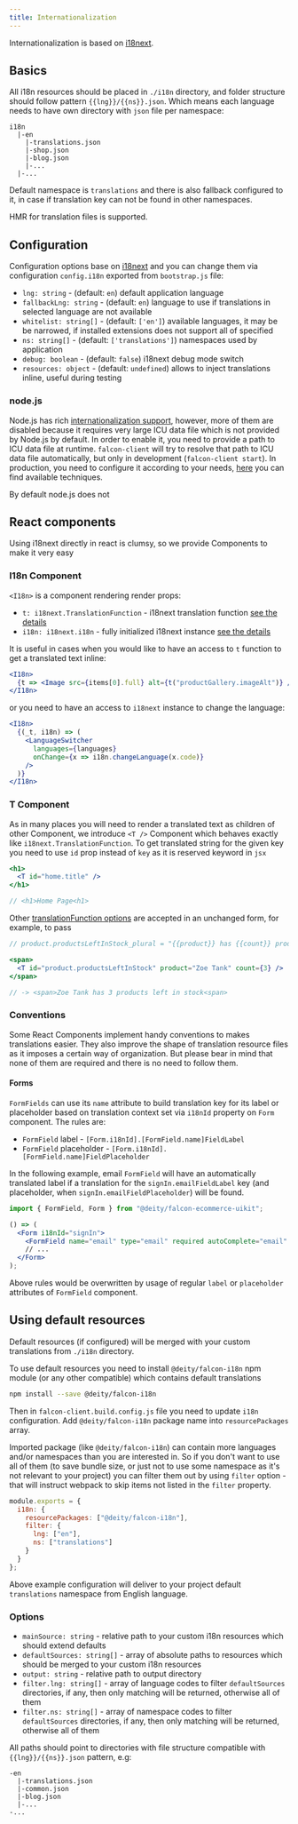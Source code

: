 ```yaml
---
title: Internationalization
---
```


Internationalization is based on [i18next](https://www.i18next.com/).

## Basics

All i18n resources should be placed in `./i18n` directory, and folder structure should follow pattern `{{lng}}/{{ns}}.json`. Which means each language needs to have own directory with `json` file per namespace:

```text
i18n
  |-en
    |-translations.json
    |-shop.json
    |-blog.json
    |-...
  |-...
```

Default namespace is `translations` and there is also fallback configured to it, in case if translation key can not be found in other namespaces.

HMR for translation files is supported.

## Configuration

Configuration options base on [i18next](https://www.i18next.com/overview/configuration-options) and you can change them via configuration `config.i18n` exported from `bootstrap.js` file:

- `lng: string` - (default: `en`) default application language
- `fallbackLng: string` - (default: `en`) language to use if translations in selected language are not available
- `whitelist: string[]` - (default: `['en']`) available languages, it may be be narrowed, if installed extensions does not support all of specified
- `ns: string[]` - (default: `['translations']`) namespaces used by application
- `debug: boolean` - (default: `false`) i18next debug mode switch
- `resources: object` - (default: `undefined`) allows to inject translations inline, useful during testing

### node.js
Node.js has rich [internationalization support](https://nodejs.org/api/intl.html#intl_internationalization_support), however, more of them are disabled because it requires very large ICU data file which is not provided by Node.js by default. In order to enable it, you need to provide a path to ICU data file at runtime. `falcon-client` will try to resolve that path to ICU data file automatically, but only in development (`falcon-client start`). In production, you need to configure it according to your needs, [here](https://nodejs.org/api/intl.html#intl_providing_icu_data_at_runtime) you can find available techniques.

By default node.js does not 
## React components

Using i18next directly in react is clumsy, so we provide Components to make it very easy

### I18n Component

`<I18n>` is a component rendering render props:

- `t: i18next.TranslationFunction` - i18next translation function [see the details](https://www.i18next.com/overview/api#t)
- `i18n: i18next.i18n` - fully initialized i18next instance [see the details](https://www.i18next.com/overview/api#api)

It is useful in cases when you would like to have an access to `t` function to get a translated text inline:

```jsx
<I18n>
  {t => <Image src={items[0].full} alt={t("productGallery.imageAlt")} />}
</I18n>
```

or you need to have an access to `i18next` instance to change the language:

```jsx
<I18n>
  {(_t, i18n) => (
    <LanguageSwitcher
      languages={languages}
      onChange={x => i18n.changeLanguage(x.code)}
    />
  )}
</I18n>
```

### T Component

As in many places you will need to render a translated text as children of other Component, we introduce `<T />` Component which behaves exactly like `i18next.TranslationFunction`. To get translated string for the given key you need to use `id` prop instead of `key` as it is reserved keyword in `jsx`

```jsx
<h1>
  <T id="home.title" />
</h1>

// <h1>Home Page<h1>
```

Other [translationFunction options](https://www.i18next.com/translation-function/essentials#overview-options) are accepted in an unchanged form, for example, to pass

```jsx
// product.productsLeftInStock_plural = "{{product}} has {{count}} products left in stock" */

<span>
  <T id="product.productsLeftInStock" product="Zoe Tank" count={3} />
</span>

// -> <span>Zoe Tank has 3 products left in stock<span>
```

### Conventions

Some React Components implement handy conventions to makes translations easier. They also improve the shape of translation resource files as it imposes a certain way of organization. But please bear in mind that none of them are required and there is no need to follow them.

#### Forms

`FormFields` can use its `name` attribute to build translation key for its label or placeholder based on translation context set via `i18nId` property on `Form` component. The rules are:

- `FormField` label - `[Form.i18nId].[FormField.name]FieldLabel`
- `FormField` placeholder - `[Form.i18nId].[FormField.name]FieldPlaceholder`

In the following example, email `FormField` will have an automatically translated label if a translation for the `signIn.emailFieldLabel` key (and placeholder, when `signIn.emailFieldPlaceholder`) will be found.

```jsx
import { FormField, Form } from "@deity/falcon-ecommerce-uikit";

() => (
  <Form i18nId="signIn">
    <FormField name="email" type="email" required autoComplete="email" />
    // ...
  </Form>
);
```

Above rules would be overwritten by usage of regular `label` or `placeholder` attributes of `FormField` component.

## Using default resources

Default resources (if configured) will be merged with your custom translations from `./i18n` directory.

To use default resources you need to install `@deity/falcon-i18n` npm module (or any other compatible) which contains default translations

```bash
npm install --save @deity/falcon-i18n
```

Then in `falcon-client.build.config.js` file you need to update `i18n` configuration. Add `@deity/falcon-i18n` package name into `resourcePackages` array.

Imported package (like `@deity/falcon-i18n`) can contain more languages and/or namespaces than you are interested in. So if you don't want to use all of them (to save bundle size, or just not to use some namespace as it's not relevant to your project) you can filter them out by using `filter` option - that will instruct webpack to skip items not listed in the `filter` property.

```javascript
module.exports = {
  i18n: {
    resourcePackages: ["@deity/falcon-i18n"],
    filter: {
      lng: ["en"],
      ns: ["translations"]
    }
  }
};
```

Above example configuration will deliver to your project default `translations` namespace from English language.

### Options

- `mainSource: string` - relative path to your custom i18n resources which should extend defaults
- `defaultSources: string[]` - array of absolute paths to resources which should be merged to your custom i18n resources
- `output: string` - relative path to output directory
- `filter.lng: string[]` - array of language codes to filter `defaultSources` directories, if any, then only matching will be returned, otherwise all of them
- `filter.ns: string[]` - array of namespace codes to filter `defaultSources` directories, if any, then only matching will be returned, otherwise all of them

All paths should point to directories with file structure compatible with `{{lng}}/{{ns}}.json` pattern, e.g:

```text
-en
  |-translations.json
  |-common.json
  |-blog.json
  |-...
-...
```
